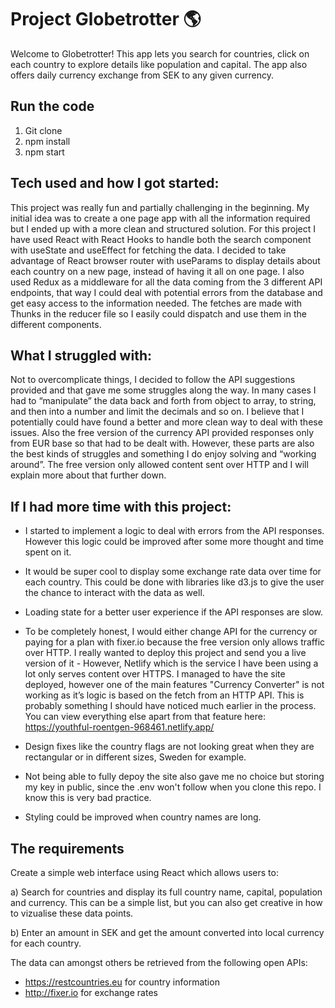 # Project Globetrotter 🌎

Welcome to Globetrotter! This app lets you search for countries, click on each country to explore details like population and capital. The app also offers daily currency exchange from SEK to any given currency. 


## Run the code
1) Git clone
2) npm install 
3) npm start 

## Tech used and how I got started:
This project was really fun and partially challenging in the beginning. My initial idea was to create a one page app with all the information required but I ended up with a more clean and structured solution. For this project I have used React with React Hooks to handle both the search component with useState and useEffect for fetching the data. I decided to take advantage of React browser router with useParams to display details about each country on a new page, instead of having it all on one page. I also used Redux as a middleware for all the data coming from the 3 different API endpoints, that way I could deal with potential errors from the database and get easy access to the information needed. The fetches are made with Thunks in the reducer file so I easily could dispatch and use them in the different components. 

## What I struggled with:

Not to overcomplicate things, I decided to follow the API suggestions provided and that gave me some struggles along the way. In many cases I had to “manipulate” the data back and forth from object to array, to string, and then into a number and limit the decimals and so on. I believe that I potentially could have found a better and more clean way to deal with these issues. Also the free version of the currency API provided responses only from EUR base so that had to be dealt with. However, these parts are also the best kinds of struggles and something I do enjoy solving and “working around”. The free version only allowed content sent over HTTP and I will explain more about that further down. 


## If I had more time with this project:

- I started to implement a logic to deal with errors from the API responses. However this logic could be improved after some more thought and time spent on it.

- It would be super cool to display some exchange rate data over time for each country. This could be done with libraries like d3.js to give the user the chance to interact with the data as well. 

- Loading state for a better user experience if the API responses are slow. 

- To be completely honest, I would either change API for the currency or paying for a plan with fixer.io because the free version only allows traffic over HTTP. I really wanted to deploy this project and send you a live version of it - However, Netlify which is the service I have been using a lot only serves content over HTTPS. I managed to have the site deployed, however one of the main features "Currency Converter" is not working as it’s logic is based on the fetch from an HTTP API. This is probably something I should have noticed much earlier in the process. You can view everything else apart from that feature here: https://youthful-roentgen-968461.netlify.app/

- Design fixes like the country flags are not looking great when they are rectangular or in different sizes, Sweden for example. 

- Not being able to fully depoy the site also gave me no choice but storing my key in public, since the .env won't follow when you clone this repo. I know this is very bad practice. 

- Styling could be improved when country names are long. 

## The requirements
Create a simple web interface using React which allows users to: 

a) Search for countries and display its full country name, capital, population and currency. This can be a simple list, but you can also get creative in how to vizualise these data points. 

b) Enter an amount in SEK and get the amount converted into local currency for each country. 

The data can amongst others be retrieved from the following open APIs:
- https://restcountries.eu for country information 
- http://fixer.io for exchange rates
